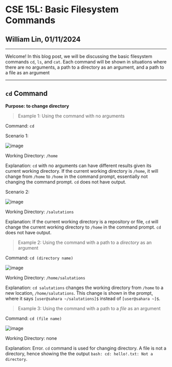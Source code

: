 # CSE 15L: Basic Filesystem Commands
## William Lin, 01/11/2024
---

Welcome! In this blog post, we will be discussing the basic filesystem commands `cd`, `ls`, and `cat`. Each command will be shown in situations where there are no arguments, a path to a directory as an argument, and a path to a file as an argument

---
## `cd` Command

**Purpose: to change directory**

>Example 1: Using the command with no arguments

Command: `cd`

Scenario 1:

![image](https://github.com/williamlinplayzlegitpiano/15Llabreportone/assets/55766910/9bb6dd87-4dfd-48a2-bdca-39b20bd065bf)

Working Directory: `/home`

Explanation: `cd` with no arguments can have different results given its current working directory. If the current working directory is `/home`, it will change from `/home` to `/home` in the command prompt, essentially not changing the command prompt. `cd` does not have output.

Scenario 2:

![image](https://github.com/williamlinplayzlegitpiano/15Llabreportone/assets/55766910/8b8fabf1-2e38-4e3e-b3b0-391b99e8da78)

Working Directory: `/salutations`

Explanation: If the current working directory is a repository or file, `cd` will change the current working directory to `/home` in the command prompt. `cd` does not have output.

>Example 2: Using the command with a path to a *directory* as an argument

Command: `cd (directory name)`

![image](https://github.com/williamlinplayzlegitpiano/15Llabreportone/assets/55766910/46f739f7-c93d-4a25-9170-6d467306129e)

Working Directory: `/home/salutations`

Explanation: `cd salutations` changes the working directory from `/home` to a new location, `/home/salutations`. This change is shown in the prompt, where it says `[user@sahara ~/salutations]$` instead of `[user@sahara ~]$`.

>Example 3: Using the command with a path to a *file* as an argument

Command: `cd (file name)`

![image](https://github.com/williamlinplayzlegitpiano/15Llabreportone/assets/55766910/015304d4-8462-43cf-8ada-08261e9e6ae0)

Working Directory: none

Explanation: Error. `cd` command is used for changing directory. A file is not a directory, hence showing the the output `bash: cd: hello!.txt: Not a directory`.





  


